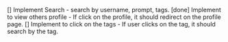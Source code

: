 [] Implement Search
    - search by username, prompt, tags.
[done] Implement to view others profile
    - If click on the profile, it should redirect on the profile page.
[] Implement to click on the tags
    - If user clicks on the tag, it should search by the tag.